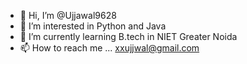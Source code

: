 - 👋 Hi, I’m @Ujjawal9628
- 👀 I’m interested in Python and Java 
- 🌱 I’m currently learning B.tech in NIET Greater Noida 
- 📫 How to reach me ... xxujjwal@gmail.com

